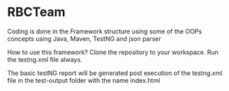 # RBCTeam
Coding is done in the Framework structure using some of the OOPs concepts using Java, Maven, TestNG and json parser

How to use this framework?
Clone the repository to your workspace.
Run the testng.xml file always.

The basic testNG report will be generated post execution of the testng.xml file in the test-output folder with the name index.html
